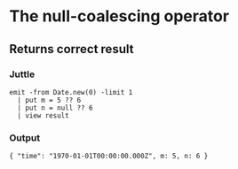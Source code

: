 The null-coalescing operator
============================

Returns correct result
----------------------

### Juttle

    emit -from Date.new(0) -limit 1
      | put m = 5 ?? 6
      | put n = null ?? 6
      | view result

### Output

    { "time": "1970-01-01T00:00:00.000Z", m: 5, n: 6 }
